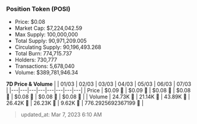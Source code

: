 
  ### Position Token (POSI)
  - Price: $0.08
  - Market Cap: $7,224,042.59
  - Max Supply: 100,000,000
  - Total Supply: 90,971,209.005
  - Circulating Supply: 90,196,493.268
  - Total Burn: 774,715.737
  - Holders: 730,777
  - Transactions: 5,678,040
  - Volume: $389,781,946.34

  **7D Price & Volume**
  | | 01&#x2F;03 | 02&#x2F;03 | 03&#x2F;03 | 04&#x2F;03 | 05&#x2F;03 | 06&#x2F;03 | 07&#x2F;03 |
  |---|---|---|---|---|---|---|---|
  | Price | $0.09 🚀 | $0.09 🔻 | $0.08 🔻 | $0.08 🔻 | $0.08 🔻 | $0.08 🔻 | $0.08 🚀 |
  | Volume | 24.73K 🔻 | 21.14K 🔻 | 43.89K 🚀 | 26.42K 🔻 | 26.23K 🔻 | 9.62K 🔻 | 776.2925692367199 🔻 |

  > updated_at: Mar 7, 2023 6:10 AM
